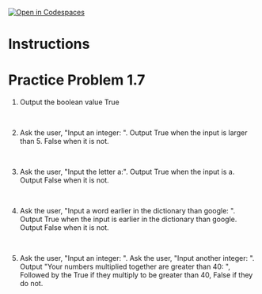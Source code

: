[![Open in Codespaces](https://classroom.github.com/assets/launch-codespace-2972f46106e565e64193e422d61a12cf1da4916b45550586e14ef0a7c637dd04.svg)](https://classroom.github.com/open-in-codespaces?assignment_repo_id=16160260)
# Instructions  

# Practice Problem 1.7

1. Output the boolean value True

</br>

2. Ask the user, "Input an integer: ".  Output True when the input is larger than 5.  False when it is not.

</br>

3. Ask the user, "Input the letter a:". Output True when the input is a.  Output False when it is not.

</br>

4. Ask the user, "Input a word earlier in the dictionary than google: ". Output True when the input is earlier in the dictionary than google.  Output False when it is not.

</br>

5. Ask the user, "Input an integer: ".  Ask the user, "Input another integer: ".  Output "Your numbers multiplied together are greater than 40: ", Followed by the True if they multiply to be greater than 40, False if they do not.
